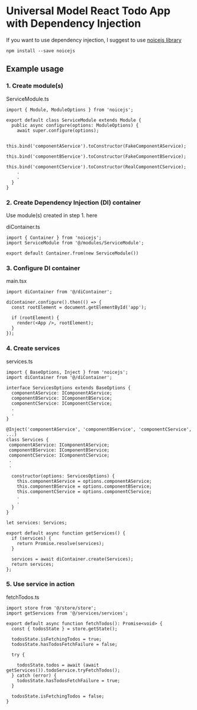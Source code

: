 # Universal Model React Todo App with Dependency Injection

If you want to use dependency injection, I suggest to use [noicejs library]

    npm install --save noicejs
    
## Example usage

### 1. Create module(s)
ServiceModule.ts

    import { Module, ModuleOptions } from 'noicejs';
    
    export default class ServiceModule extends Module {
      public async configure(options: ModuleOptions) {
        await super.configure(options);
    
        this.bind('componentAService').toConstructor(FakeComponentAService);
        this.bind('componentBService').toConstructor(FakeComponentBService);
        this.bind('componentCService').toConstructor(RealComponentCService);
        .
        .
      }
    }
    
### 2. Create Dependency Injection (DI) container
Use module(s) created in step 1. here

diContainer.ts

    import { Container } from 'noicejs';
    import ServiceModule from '@/modules/ServiceModule';
    
    export default Container.from(new ServiceModule())
    

### 3. Configure DI container
main.tsx
    
    import diContainer from '@/diContainer';

    diContainer.configure().then(() => {
      const rootElement = document.getElementById('app');
    
      if (rootElement) {
        render(<App />, rootElement);
      }
    });
    
### 4. Create services
services.ts

    import { BaseOptions, Inject } from 'noicejs';
    import diContainer from '@/diContainer';
    
    interface ServicesOptions extends BaseOptions {
      componentAService: IComponentAService;
      componentBService: IComponentBService;
      componentCService: IComponentCService;
      .
      .
    }
    
    @Inject('componentAService', 'componentBService', 'componentCService', ...)
    class Services {
     componentAService: IComponentAService;
     componentBService: IComponentBService;
     componentCService: IComponentCService;
     .
     .
    
      constructor(options: ServicesOptions) {
        this.componentAService = options.componentAService;
        this.componentBService = options.componentBService;
        this.componentCService = options.componentCService;
        .
        .
      }
    }
    
    let services: Services;
    
    export default async function getServices() {
      if (services) {
        return Promise.resolve(services);
      }
    
      services = await diContainer.create(Services);
      return services;
    };

### 5. Use service in action
fetchTodos.ts

    import store from '@/store/store';
    import getServices from '@/services/services';
    
    export default async function fetchTodos(): Promise<void> {
      const { todosState } = store.getState();
    
      todosState.isFetchingTodos = true;
      todosState.hasTodosFetchFailure = false;
    
      try {
    
        todosState.todos = await (await getServices()).todoService.tryFetchTodos();
      } catch (error) {
        todosState.hasTodosFetchFailure = true;
      }
    
      todosState.isFetchingTodos = false;
    }

[noicejs library]: https://github.com/ssube/noicejs


